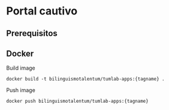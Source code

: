 # Portal cautivo

## Prerequisitos

## Docker
Build image

```docker build -t bilinguismotalentum/tumlab-apps:{tagname} .```

Push image

```docker push bilinguismotalentum/tumlab-apps:{tagname}```